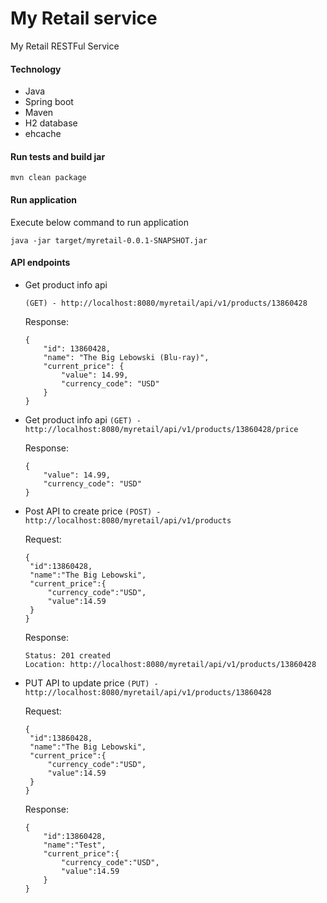 # My Retail service
My Retail RESTFul Service

#### Technology
- Java
- Spring boot
- Maven
- H2 database
- ehcache

#### Run tests and build jar
```
mvn clean package
```

#### Run application
Execute below command to run application
```
java -jar target/myretail-0.0.1-SNAPSHOT.jar
```
#### API endpoints
- Get product info api

   ``(GET) - http://localhost:8080/myretail/api/v1/products/13860428``

   Response:
    ```
    {
        "id": 13860428,
        "name": "The Big Lebowski (Blu-ray)",
        "current_price": {
            "value": 14.99,
            "currency_code": "USD"
        }
    }
    ```
  
- Get product info api
   ``(GET) - http://localhost:8080/myretail/api/v1/products/13860428/price``

   Response:
    ```
    {
        "value": 14.99,
        "currency_code": "USD"
    }
    ```
  
- Post API to create price
   ``(POST) - http://localhost:8080/myretail/api/v1/products``
   
   Request: 
   ```
   {
   	"id":13860428,
   	"name":"The Big Lebowski",
   	"current_price":{
   		"currency_code":"USD",
   		"value":14.59
   	}
   }

   ```
   Response:
    ```
    Status: 201 created
    Location: http://localhost:8080/myretail/api/v1/products/13860428
   ```
  
  
- PUT API to update price
   ``(PUT) - http://localhost:8080/myretail/api/v1/products/13860428``
   
   Request: 
   ```
   {
   	"id":13860428,
   	"name":"The Big Lebowski",
   	"current_price":{
   		"currency_code":"USD",
   		"value":14.59
   	}
   }

   ```
   Response:
    ```
    {
    	"id":13860428,
    	"name":"Test",
    	"current_price":{
    		"currency_code":"USD",
    		"value":14.59
    	}
    }
    ```